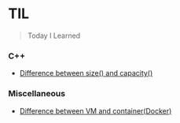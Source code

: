 # TIL

> Today I Learned

### C++

* [Difference between size() and capacity()](c++/difference-between-size-and-capacity.md)

### Miscellaneous

* [Difference between VM and container(Docker)](miscellaneous/difference-between-vm-and-container.md)